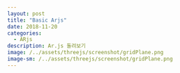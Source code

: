 ```yaml
---
layout: post
title: "Basic Arjs"
date: 2018-11-20
categories:
  - ARjs
description: Ar.js 돌려보기    
image: /../assets/threejs/screenshot/gridPlane.png
image-sm: /../assets/threejs/screenshot/gridPlane.png
---
```

<script src="{{ site.url }}/assets/resources/lib/arjs/aframe.min.js"/>
<script src="{{ site.url }}/assets/resources/lib/arjs/aframe-ar.js"/>
<div style="margin:0px; overflow:hidden;">
	<a-scene embedded arjs>
  		<a-marker preset="hiro">
          <a-box position='0 0.5 0' material='color: black;'></a-box>
  		</a-marker>
  		<a-entity camera></a-entity>
    </a-scene>
</div>
